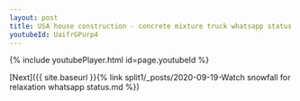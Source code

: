 ```yaml
---
layout: post
title: USA house construction - concrete mixture truck whatsapp status
youtubeId: UaifrGPurp4
---
```


{% include youtubePlayer.html id=page.youtubeId %}

[Next]({{ site.baseurl }}{% link split1/_posts/2020-09-19-Watch snowfall for relaxation whatsapp status.md %})
